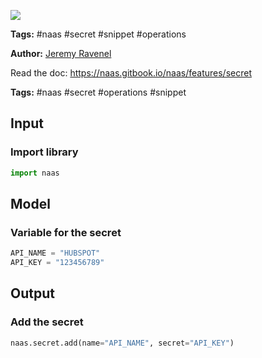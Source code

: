 <a href="https://app.naas.ai/user-redirect/naas/downloader?url=https://raw.githubusercontent.com/jupyter-naas/awesome-notebooks/master/Naas/Naas_Secret_demo.ipynb" target="_parent"><img src="https://naasai-public.s3.eu-west-3.amazonaws.com/open_in_naas.svg"/></a>

**Tags:** #naas #secret #snippet #operations

**Author:** [Jeremy Ravenel](https://www.linkedin.com/in/ACoAAAJHE7sB5OxuKHuzguZ9L6lfDHqw--cdnJg/)

Read the doc: https://naas.gitbook.io/naas/features/secret

**Tags:** #naas #secret #operations #snippet

## Input

### Import library


```python
import naas
```

## Model

### Variable for the secret


```python
API_NAME = "HUBSPOT"
API_KEY = "123456789"
```

## Output

### Add the secret


```python
naas.secret.add(name="API_NAME", secret="API_KEY")
```
